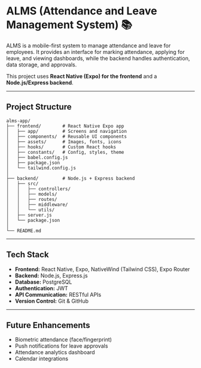 # ALMS (Attendance and Leave Management System) 📚

ALMS is a mobile-first system to manage attendance and leave for employees. It provides an interface for marking attendance, applying for leave, and viewing dashboards, while the backend handles authentication, data storage, and approvals.

This project uses **React Native (Expo) for the frontend** and a **Node.js/Express backend**.

---

## Project Structure

```
alms-app/
├── frontend/        # React Native Expo app
│   ├── app/         # Screens and navigation
│   ├── components/  # Reusable UI components
│   ├── assets/      # Images, fonts, icons
│   ├── hooks/       # Custom React hooks
│   ├── constants/   # Config, styles, theme
│   ├── babel.config.js
│   ├── package.json
│   └── tailwind.config.js
│
├── backend/         # Node.js + Express backend
│   ├── src/
│   │   ├── controllers/
│   │   ├── models/
│   │   ├── routes/
│   │   ├── middleware/
│   │   └── utils/
│   ├── server.js
│   └── package.json
│
└── README.md
```

---

## Tech Stack

* **Frontend:** React Native, Expo, NativeWind (Tailwind CSS), Expo Router
* **Backend:** Node.js, Express.js
* **Database:** PostgreSQL
* **Authentication:** JWT
* **API Communication:** RESTful APIs
* **Version Control:** Git & GitHub

---

## Future Enhancements

* Biometric attendance (face/fingerprint)
* Push notifications for leave approvals
* Attendance analytics dashboard
* Calendar integrations

